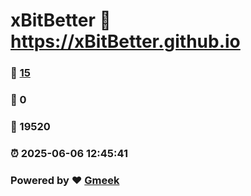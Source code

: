 # xBitBetter :link: https://xBitBetter.github.io 
### :page_facing_up: [15](https://xBitBetter.github.io/tag.html) 
### :speech_balloon: 0 
### :hibiscus: 19520 
### :alarm_clock: 2025-06-06 12:45:41 
### Powered by :heart: [Gmeek](https://github.com/Meekdai/Gmeek)
